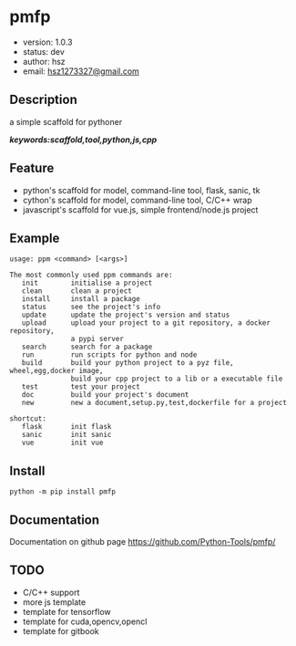 
# pmfp

+ version: 1.0.3
+ status: dev
+ author: hsz
+ email: hsz1273327@gmail.com

## Description

a simple scaffold for pythoner


***keywords:scaffold,tool,python,js,cpp***

## Feature

+ python's scaffold for model, command-line tool, flask, sanic, tk
+ cython's scaffold for model, command-line tool, C/C++ wrap
+ javascript's scaffold for vue.js, simple frontend/node.js project

## Example

```shell
usage: ppm <command> [<args>]

The most commonly used ppm commands are:
   init        initialise a project
   clean       clean a project
   install     install a package
   status      see the project's info
   update      update the project's version and status
   upload      upload your project to a git repository, a docker repository,
               a pypi server
   search      search for a package
   run         run scripts for python and node
   build       build your python project to a pyz file, wheel,egg,docker image,
               build your cpp project to a lib or a executable file
   test        test your project
   doc         build your project's document
   new         new a document,setup.py,test,dockerfile for a project

shortcut:
   flask       init flask
   sanic       init sanic
   vue         init vue

```

## Install

`python -m pip install pmfp`


## Documentation

Documentation on github page <https://github.com/Python-Tools/pmfp/>



## TODO

+ C/C++ support
+ more js template
+ template for tensorflow
+ template for cuda,opencv,opencl
+ template for gitbook

